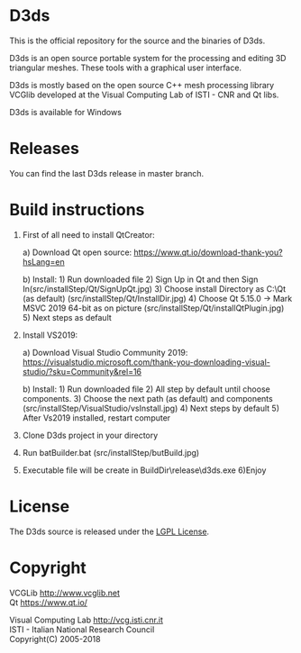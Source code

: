 # D3ds

This is the official repository for the source and the binaries of D3ds.

D3ds is an open source portable system for the processing and editing 3D triangular meshes. These tools with a graphical user interface.

D3ds is mostly based on the open source C++ mesh processing library VCGlib developed at the Visual Computing Lab of ISTI - CNR and Qt libs. 

D3ds is available for Windows

# Releases

You can find the last D3ds release in master branch.

# Build instructions

1) First of all need to install QtCreator:

	a) Download Qt open source: 
		https://www.qt.io/download-thank-you?hsLang=en

	b) Install:
		1) Run downloaded file
		2) Sign Up in Qt and then Sign In(src/installStep/Qt/SignUpQt.jpg)
		3) Choose install Directory as C:\Qt (as default) (src/installStep/Qt/InstallDir.jpg)
		4) Choose Qt 5.15.0 -> Mark MSVC 2019 64-bit as on picture (src/installStep/Qt/installQtPlugin.jpg)
		5) Next steps as default

2) Install VS2019:
	
	a) Download Visual Studio Community 2019:
		https://visualstudio.microsoft.com/thank-you-downloading-visual-studio/?sku=Community&rel=16
	
	b) Install:
		1) Run downloaded file
		2) All step by default until choose components.
		3) Choose the next path (as default) and components (src/installStep/VisualStudio/vsInstall.jpg)
		4) Next steps by default
		5) After Vs2019 installed, restart computer

3) Clone D3ds project in your directory
4) Run batBuilder.bat  (src/installStep/butBuild.jpg)
5) Executable file will be create in BuildDir\release\d3ds.exe
6)Enjoy

 
# License

 The D3ds source is released under the [LGPL License](LICENSE.txt).
 
# Copyright


   VCGLib  http://www.vcglib.net                                    
   Qt     https://www.qt.io/                    
                                                                 
   Visual Computing Lab  http://vcg.isti.cnr.it                   
   ISTI - Italian National Research Council                         
   Copyright(C) 2005-2018                                             

